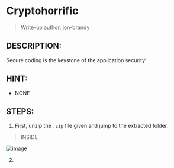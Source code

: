 # Cryptohorrific
> Write-up author: jon-brandy
## DESCRIPTION:
Secure coding is the keystone of the application security!
## HINT:
- NONE
## STEPS:
1. First, unzip the `.zip` file given and jump to the extracted folder.

> INSIDE

![image](https://user-images.githubusercontent.com/70703371/209180387-f9685fbc-0e58-4447-b139-bf43139b54d0.png)


2. 
